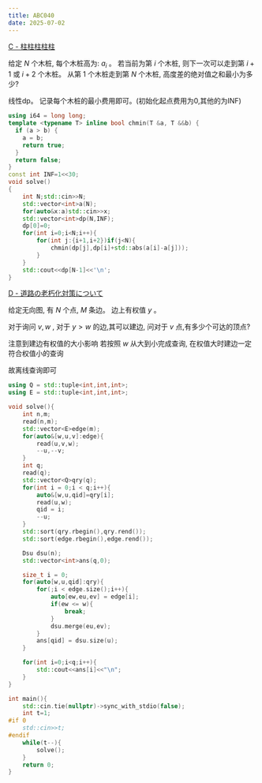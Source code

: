 ```yaml
---
title: ABC040
date: 2025-07-02
---
```


[C - 柱柱柱柱柱](https://atcoder.jp/contests/abc040/tasks/abc040_c)

给定 $N$ 个木桩, 每个木桩高为: $a_i$ 。
若当前为第 $i$ 个木桩, 则下一次可以走到第 $i+1$ 或 $i+2$ 个木桩。
从第 $1$ 个木桩走到第 $N$ 个木桩,
高度差的绝对值之和最小为多少?

线性dp。
记录每个木桩的最小费用即可。(初始化起点费用为0,其他的为INF)

```cpp
using i64 = long long;
template <typename T> inline bool chmin(T &a, T &&b) {
  if (a > b) {
    a = b;
    return true;
  }
  return false;
}
const int INF=1<<30;
void solve()
{
    int N;std::cin>>N;
    std::vector<int>a(N);
    for(auto&x:a)std::cin>>x;
    std::vector<int>dp(N,INF);
    dp[0]=0;
    for(int i=0;i<N;i++){
        for(int j:{i+1,i+2})if(j<N){
            chmin(dp[j],dp[i]+std::abs(a[i]-a[j]));
        }
    }
    std::cout<<dp[N-1]<<'\n';
}

```

[D - 道路の老朽化対策について](https://atcoder.jp/contests/abc040/tasks/abc040_d)

给定无向图, 有 $N$ 个点, $M$ 条边。
边上有权值 $y$ 。

对于询问 $v,w$ , 对于 $y > w$ 的边,其可以建边,
问对于 $v$ 点,有多少个可达的顶点?

注意到建边有权值的大小影响
若按照 $w$ 从大到小完成查询,
在权值大时建边一定符合权值小的查询

故离线查询即可

```cpp
using Q = std::tuple<int,int,int>;
using E = std::tuple<int,int,int>;

void solve(){
    int n,m;
    read(n,m);
    std::vector<E>edge(m);
    for(auto&[w,u,v]:edge){
        read(u,v,w);
        --u,--v;
    }
    int q;
    read(q);
    std::vector<Q>qry(q);
    for(int i = 0;i < q;i++){
        auto&[w,u,qid]=qry[i];
        read(u,w);
        qid = i;
        --u;
    }
    std::sort(qry.rbegin(),qry.rend());
    std::sort(edge.rbegin(),edge.rend());

    Dsu dsu(n);
    std::vector<int>ans(q,0);

    size_t i = 0;
    for(auto[w,u,qid]:qry){
        for(;i < edge.size();i++){
            auto[ew,eu,ev] = edge[i];
            if(ew <= w){
                break;
            }
            dsu.merge(eu,ev);
        }
        ans[qid] = dsu.size(u);
    }

    for(int i=0;i<q;i++){
        std::cout<<ans[i]<<"\n";
    }
}

int main(){
    std::cin.tie(nullptr)->sync_with_stdio(false);
    int t=1;
#if 0
    std::cin>>t;
#endif
    while(t--){
        solve();
    }
    return 0;
}
```